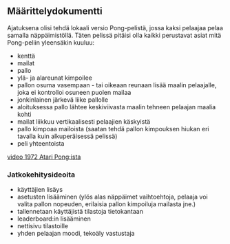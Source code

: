 ## Määrittelydokumentti

Ajatuksena olisi tehdä lokaali versio Pong-pelistä, jossa kaksi pelaajaa pelaa samalla näppäimistöllä. Täten 
pelissä pitäisi olla kaikki perustavat asiat mitä Pong-peliin yleensäkin kuuluu: 
* kenttä
* mailat
* pallo
* ylä- ja alareunat kimpoilee
* pallon osuma vasempaan - tai oikeaan reunaan lisää maalin pelaajalle, joka ei kontrolloi osuneen puolen 
mailaa
* jonkinlainen järkevä liike pallolle
* aloituksessa pallo lähtee keskiviivasta maalin tehneen pelaajan maalia kohti
* mailat liikkuu vertikaalisesti pelaajien käskyistä
* pallo kimpoaa mailoista (saatan tehdä pallon kimpouksen hiukan eri tavalla kuin alkuperäisessä pelissä)
* peli yhteentoista

[video 1972 Atari Pong:ista](https://www.youtube.com/watch?v=e4VRgY3tkh0)

### Jatkokehitysideoita 

* käyttäjien lisäys
* asetusten lisääminen (ylös alas näppäimet vaihtoehtoja, pelaaja voi valita pallon 
nopeuden, erilaisia pallon kimpoiluja mailasta jne.)
* tallennetaan käyttäjistä tilastoja tietokantaan
* leaderboard:in lisääminen
* nettisivu tilastoille
* yhden pelaajan moodi, tekoäly vastustaja

 


